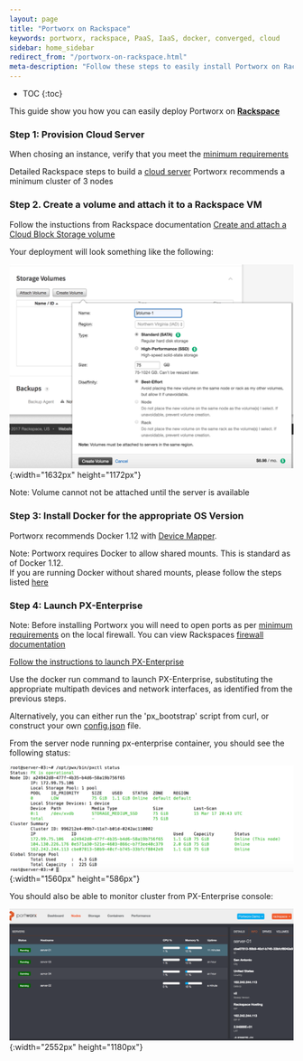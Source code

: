 ```yaml
---
layout: page
title: "Portworx on Rackspace"
keywords: portworx, rackspace, PaaS, IaaS, docker, converged, cloud
sidebar: home_sidebar
redirect_from: "/portworx-on-rackspace.html"
meta-description: "Follow these steps to easily install Portworx on Rackspace. Try it today!"
---
```


* TOC
{:toc}

This guide show you how you can easily deploy Portworx on [**Rackspace**](http://https://www.rackspace.com/login)
 

### Step 1: Provision Cloud Server
When chosing an instance, verify that you meet the [minimum requirements](/getting-started/px-enterprise.html#step-1-verify-requirements)

Detailed Rackspace steps to build a [cloud server](https://support.rackspace.com/how-to/create-a-cloud-server/)
Portworx recommends a minimum cluster of 3 nodes



### Step 2. Create a volume and attach it to a Rackspace VM
Follow the instuctions from Rackspace documentation [Create and attach a Cloud Block Storage volume](https://support.rackspace.com/how-to/create-and-attach-a-cloud-block-storage-volume/)

Your deployment will look something like the following:

![Rackspace Add Block Storage Volumes](/images/rackspace-add-disk.png "Add Block Storage"){:width="1632px" height="1172px"} 


Note: Volume cannot not be attached until the server is available
 

### Step 3: Install Docker for the appropriate OS Version 
Portworx recommends Docker 1.12 with [Device Mapper](https://docs.docker.com/engine/userguide/storagedriver/device-mapper-driver/#/configure-docker-with-devicemapper).

Note: Portworx requires Docker to allow shared mounts.  This is standard as of Docker 1.12.  
If you are running Docker without shared mounts, please follow the steps listed [here](/knowledgebase/shared-mount-propogation.html)


### Step 4: Launch PX-Enterprise
Note: Before installing Portworx you will need to open ports as per [minimum requirements](/getting-started/px-enterprise.html#step-1-verify-requirements) on the local firewall.  You can view Rackspaces [firewall documentation](https://support.rackspace.com/how-to/open-ports-in-the-linux-firewall-to-access-pop-and-imap-mail-servers/) 

[Follow the instructions to launch PX-Enterprise](/getting-started/px-enterprise.html)

Use the docker run command to launch PX-Enterprise, substituting the appropriate multipath devices and network interfaces, as identified from the previous steps.

Alternatively, you can either run the 'px_bootstrap' script from curl, or construct your own [config.json](/control/config-json.html) file.

From the server node running px-enterprise container, you should see the following status:

![PX-Cluster on Rackspace](/images/rackspace-pxctl-status.png "PX-Cluster on Azure"){:width="1560px" height="586px"}


You should also be able to monitor cluster from PX-Enterprise console:

![Rackspace-Cluster on Lighthouse](/images/rackspace-cluster-on-lighthouse-updated.png "Rackspace-Cluster on Lighthouse"){:width="2552px" height="1180px"}



